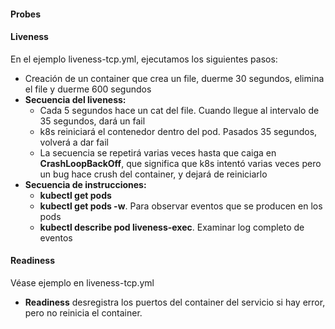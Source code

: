 
#### Probes

#### Liveness

En el ejemplo liveness-tcp.yml, ejecutamos los siguientes pasos:
* Creación de un container que crea un file, duerme 30 segundos, elimina el file y duerme 600 segundos
* **Secuencia del liveness:**
    * Cada 5 segundos hace un cat del file. Cuando llegue al intervalo de 35 segundos, dará un fail
    * k8s reiniciará el contenedor dentro del pod. Pasados 35 segundos, volverá a dar fail
    * La secuencia se repetirá varias veces hasta que caiga en **CrashLoopBackOff**, que significa que k8s intentó varias veces pero un bug hace crush del container, y dejará de reiniciarlo
* **Secuencia de instrucciones:**
    *  **kubectl get pods**
    *  **kubectl get pods -w**. Para observar eventos que se producen en los pods
    *  **kubectl describe pod liveness-exec**. Examinar log completo de eventos


#### Readiness

Véase ejemplo en liveness-tcp.yml
* **Readiness** desregistra los puertos del container del servicio si hay error, pero no reinicia el container.